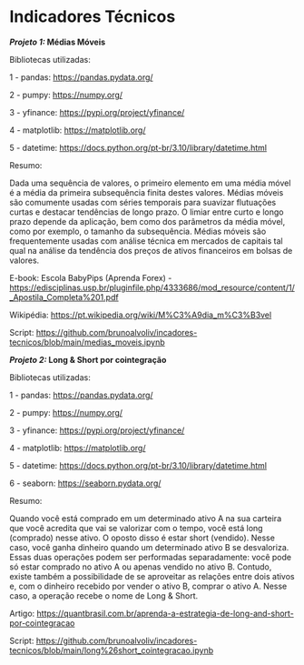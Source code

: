 # Indicadores Técnicos

***Projeto 1:* Médias Móveis**

Bibliotecas utilizadas:

1 - pandas: https://pandas.pydata.org/

2 - pumpy: https://numpy.org/

3 - yfinance: https://pypi.org/project/yfinance/

4 - matplotlib: https://matplotlib.org/

5 - datetime: https://docs.python.org/pt-br/3.10/library/datetime.html

Resumo:

Dada uma sequência de valores, o primeiro elemento em uma média móvel é a média da primeira subsequência finita destes valores. Médias móveis são comumente usadas com séries temporais para suavizar flutuações curtas e destacar tendências de longo prazo. O limiar entre curto e longo prazo depende da aplicação, bem como dos parâmetros da média móvel, como por exemplo, o tamanho da subsequência. Médias móveis são frequentemente usadas com análise técnica em mercados de capitais tal qual na análise da tendência dos preços de ativos financeiros em bolsas de valores.

E-book: Escola BabyPips (Aprenda Forex) - https://edisciplinas.usp.br/pluginfile.php/4333686/mod_resource/content/1/_Apostila_Completa%201.pdf

Wikipédia: https://pt.wikipedia.org/wiki/M%C3%A9dia_m%C3%B3vel

Script: https://github.com/brunoalvoliv/incadores-tecnicos/blob/main/medias_moveis.ipynb

***Projeto 2:* Long & Short por cointegração**

Bibliotecas utilizadas:

1 - pandas: https://pandas.pydata.org/

2 - pumpy: https://numpy.org/

3 - yfinance: https://pypi.org/project/yfinance/

4 - matplotlib: https://matplotlib.org/

5 - datetime: https://docs.python.org/pt-br/3.10/library/datetime.html

6 - seaborn: https://seaborn.pydata.org/

Resumo:

Quando você está comprado em um determinado ativo A na sua carteira que você acredita que vai se valorizar com o tempo, você está long (comprado) nesse ativo.
O oposto disso é estar short (vendido). Nesse caso, você ganha dinheiro quando um determinado ativo B se desvaloriza. Essas duas operações podem ser performadas separadamente: você pode só estar comprado no ativo A ou apenas vendido no ativo B. Contudo, existe também a possibilidade de se aproveitar as relações entre dois ativos e, com o dinheiro recebido por vender o ativo B, comprar o ativo A. Nesse caso, a operação recebe o nome de Long & Short.

Artigo: https://quantbrasil.com.br/aprenda-a-estrategia-de-long-and-short-por-cointegracao

Script: https://github.com/brunoalvoliv/incadores-tecnicos/blob/main/long%26short_cointegracao.ipynb
